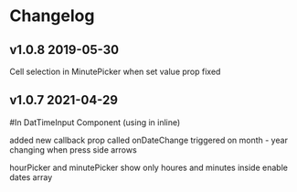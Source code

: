 # Changelog

## v1.0.8 2019-05-30

Cell selection in MinutePicker when set value prop fixed
## v1.0.7 2021-04-29

#In DatTimeInput Component (using in inline)

added new callback prop called onDateChange triggered on month - year changing when press side arrows

hourPicker and minutePicker show only houres and minutes inside enable dates array
